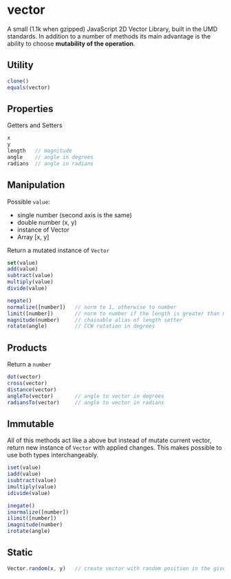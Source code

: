 # vector

A small (1.1k when gzipped) JavaScript 2D Vector Library, built in the UMD standards. In addition to a number of methods its main advantage is the ability to choose **mutability of the operation**.

## Utility
```javascript
clone()
equals(vector)
```

## Properties
Getters and Setters
```javascript
x
y
length   // magnitude
angle    // angle in degrees
radians  // angle in radians
```

## Manipulation
Possible `value`:
- single number (second axis is the same)
- double number (x, y)
- instance of Vector
- Array [x, y]

Return a mutated instance of `Vector`

```javascript
set(value)
add(value)
subtract(value)
multiply(value)
divide(value)
```

```javascript
negate()
normalize([number])   // norm to 1, otherwise to number
limit([number])       // norm to number if the length is greater than number
magnitude(number)     // chainable alias of length setter
rotate(angle)         // CCW rotation in degrees
```

## Products
Return a `number`
```javascript
dot(vector)
cross(vector)
distance(vector)
angleTo(vector)       // angle to vector in degrees
radiansTo(vector)     // angle to vector in radians
```

## Immutable
All of this methods act like a above but instead of mutate current vector, return new instance of `Vector` with applied changes. This makes possible to use both types interchangeably.
```javascript
iset(value)
iadd(value)
isubtract(value)
imultiply(value)
idivide(value)

inegate()
inormalize([number])
ilimit([number])
imagnitude(number)
irotate(angle)
```

## Static
```javascript
Vector.random(x, y)   // create vector with random position in the given axes
```

